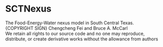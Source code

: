 # SCTNexus
The Food-Energy-Water nexus model in South Central Texas.\
\{COPYRIGHT SIGN} Chengcheng Fei and Bruce A. McCarl\
We retain all rights to our source code and no one may reproduce, distribute, or create derivative works without the allowance from authors
